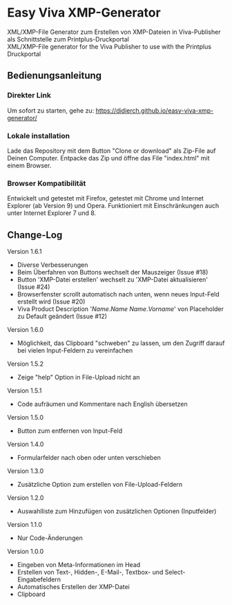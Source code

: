 # Easy Viva XMP-Generator
XML/XMP-File Generator zum Erstellen von XMP-Dateien in Viva-Publisher als Schnittstelle zum Printplus-Druckportal  
XML/XMP-File generator for the Viva Publisher to use with the Printplus Druckportal  

## Bedienungsanleitung
### Direkter Link
Um sofort zu starten, gehe zu: https://didierch.github.io/easy-viva-xmp-generator/

### Lokale installation
Lade das Repository mit dem Button "Clone or download" als Zip-File auf Deinen Computer. Entpacke das Zip und öffne das File "index.html" mit einem Browser.

### Browser Kompatibilität
Entwickelt und getestet mit Firefox, getestet mit Chrome und Internet Explorer (ab Version 9) und Opera.
Funktioniert mit Einschränkungen auch unter Internet Explorer 7 und 8.

## Change-Log

Version 1.6.1
* Diverse Verbesserungen
 * Beim Überfahren von Buttons wechselt der Mauszeiger (Issue #18)
 * Button 'XMP-Datei erstellen' wechselt zu 'XMP-Datei aktualisieren' (Issue #24)
 * Browserfenster scrollt automatisch nach unten, wenn neues Input-Feld erstellt wird (Issue #20)
 * Viva Product Description '$Name.Name$ $Name.Vorname$' von Placeholder zu Default geändert (Issue #12)

Version 1.6.0
* Möglichkeit, das Clipboard "schweben" zu lassen, um den Zugriff darauf bei vielen Input-Feldern zu vereinfachen

Version 1.5.2
* Zeige "help" Option in File-Upload nicht an

Version 1.5.1
* Code aufräumen und Kommentare nach English übersetzen

Version 1.5.0
* Button zum entfernen von Input-Feld

Version 1.4.0
* Formularfelder nach oben oder unten verschieben

Version 1.3.0
* Zusätzliche Option zum erstellen von File-Upload-Feldern

Version 1.2.0
* Auswahlliste zum Hinzufügen von zusätzlichen Optionen (Inputfelder)

Version 1.1.0
* Nur Code-Änderungen

Version 1.0.0
* Eingeben von Meta-Informationen im Head
* Erstellen von Text-, Hidden-, E-Mail-, Textbox- und Select-Eingabefeldern
* Automatisches Erstellen der XMP-Datei
* Clipboard
